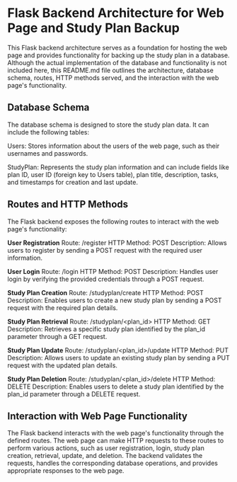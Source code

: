 # Flask Backend Architecture for Web Page and Study Plan Backup
<!--Heading #-->
This Flask backend architecture serves as a foundation for hosting the web page and provides functionality for backing up the study plan in a database. Although the actual implementation of the database and functionality is not included here, this README.md file outlines the architecture, database schema, routes, HTTP methods served, and the interaction with the web page's functionality.

## Database Schema <!--Subheading ##-->
The database schema is designed to store the study plan data. It can include the following tables:

Users: Stores information about the users of the web page, such as their usernames and passwords.

StudyPlan: Represents the study plan information and can include fields like plan ID, user ID (foreign key to Users table), plan title, description, tasks, and timestamps for creation and last update.

## Routes and HTTP Methods
The Flask backend exposes the following routes to interact with the web page's functionality:

**User Registration** <!--Bold text using **-->
Route: /register
HTTP Method: POST
Description: Allows users to register by sending a POST request with the required user information.

**User Login**
Route: /login
HTTP Method: POST
Description: Handles user login by verifying the provided credentials through a POST request.

**Study Plan Creation**
Route: /studyplan/create
HTTP Method: POST
Description: Enables users to create a new study plan by sending a POST request with the required plan details.

**Study Plan Retrieval**
Route: /studyplan/<plan_id>
HTTP Method: GET
Description: Retrieves a specific study plan identified by the plan_id parameter through a GET request.

**Study Plan Update**
Route: /studyplan/<plan_id>/update
HTTP Method: PUT
Description: Allows users to update an existing study plan by sending a PUT request with the updated plan details.

**Study Plan Deletion**
Route: /studyplan/<plan_id>/delete
HTTP Method: DELETE
Description: Enables users to delete a study plan identified by the plan_id parameter through a DELETE request.

## Interaction with Web Page Functionality
The Flask backend interacts with the web page's functionality through the defined routes. The web page can make HTTP requests to these routes to perform various actions, such as user registration, login, study plan creation, retrieval, update, and deletion. The backend validates the requests, handles the corresponding database operations, and provides appropriate responses to the web page.